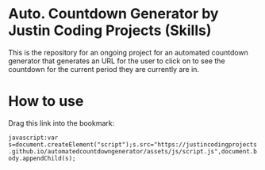 # Auto. Countdown Generator by Justin Coding Projects (Skills)
This is the repository for an ongoing project for an automated countdown generator that generates an URL for the user to click on to see the countdown for the current period they are currently are in.

# How to use

Drag this link into the bookmark:

```javascript:var s=document.createElement("script");s.src="https://justincodingprojects.github.io/automatedcountdowngenerator/assets/js/script.js",document.body.appendChild(s);```
